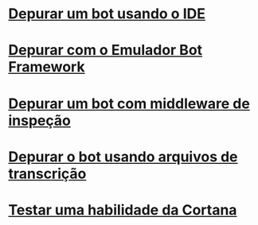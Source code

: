 <!-- # [Debug guidelines](../v4sdk/bot-builder-testing-debugging.md) -->
# [Depurar um bot usando o IDE](../bot-service-debug-bot.md)
# [Depurar com o Emulador Bot Framework](../bot-service-debug-emulator.md)
# [Depurar um bot com middleware de inspeção](../bot-service-debug-inspection-middleware.md)
# [Depurar o bot usando arquivos de transcrição](../v4sdk/bot-builder-debug-transcript.md)
# [Testar uma habilidade da Cortana](../bot-service-debug-cortana-skill.md)
